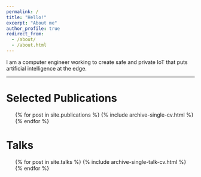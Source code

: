 ```yaml
---
permalink: /
title: "Hello!"
excerpt: "About me"
author_profile: true
redirect_from: 
  - /about/
  - /about.html
---
```


I am a computer engineer working to create safe and private IoT that puts artificial intelligence at the edge.

---

Selected Publications
======
  <ul>{% for post in site.publications %}
    {% include archive-single-cv.html %}
  {% endfor %}</ul>
  
Talks
======
  <ul>{% for post in site.talks %}
    {% include archive-single-talk-cv.html %}
  {% endfor %}</ul>